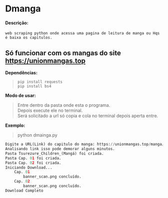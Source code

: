 # Dmanga
#### Descrição:
	web scraping python onde acessa uma pagina de leitura de manga ou Hqs é baixa os capitulos.
## Só funcionar com os mangas do site https://unionmangas.top  
**Dependências:**

>     pip install requests
>     pip install bs4
  
**Modo de usar:**  
> Entre dentro da pasta onde esta o programa.  
> Depois execute ele no terminal.  
> Será solicitado a url só copia e cola no terminal depois aperta entre.

**Exemplo:**
> python dmainga.py  
``` python
Digite a URL(Link) do capitulo do manga: https://unionmangas.top/manga/tsurezure-children-manga&ot=4301122018
Analisando link isso pode demorar alguns minutos.
Pasta Tsurezure_Children_(Mangá) foi criada.
Pasta Cap. 01 foi criada.
Pasta Cap. 02 foi criada.
Iniciando Download...
    Cap. 01
        banner_scan.png concluído.
    Cap. 02
        banner_scan.png concluído.
Download Completo
```
